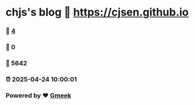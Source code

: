 # chjs's blog :link: https://cjsen.github.io 
### :page_facing_up: [4](https://cjsen.github.io/tag.html) 
### :speech_balloon: 0 
### :hibiscus: 5642 
### :alarm_clock: 2025-04-24 10:00:01 
### Powered by :heart: [Gmeek](https://github.com/Meekdai/Gmeek)
